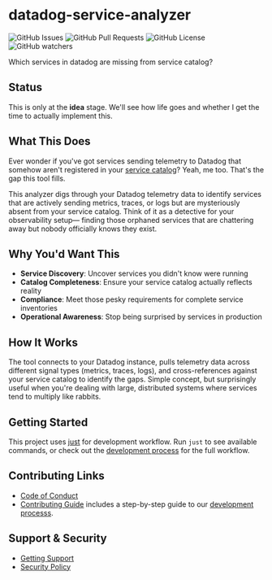 # datadog-service-analyzer

![GitHub Issues](https://img.shields.io/github/issues/fini-net/datadog-service-analyzer)
![GitHub Pull Requests](https://img.shields.io/github/issues-pr/fini-net/datadog-service-analyzer)
![GitHub License](https://img.shields.io/github/license/fini-net/datadog-service-analyzer)
![GitHub watchers](https://img.shields.io/github/watchers/fini-net/datadog-service-analyzer)

Which services in datadog are missing from service catalog?

## Status

This is only at the **idea** stage.  We'll see how life goes and whether
I get the time to actually implement this.

## What This Does

Ever wonder if you've got services sending telemetry to Datadog that somehow
aren't registered in your [service catalog](https://docs.datadoghq.com/internal_developer_portal/software_catalog/)?
Yeah, me too. That's the gap this tool fills.

This analyzer digs through your Datadog telemetry data to identify services that
are actively sending metrics, traces, or logs but are mysteriously absent from
your service catalog. Think of it as a detective for your observability setup—
finding those orphaned services that are chattering away but nobody officially
knows they exist.

## Why You'd Want This

- **Service Discovery**: Uncover services you didn't know were running
- **Catalog Completeness**: Ensure your service catalog actually reflects reality
- **Compliance**: Meet those pesky requirements for complete service inventories
- **Operational Awareness**: Stop being surprised by services in production

## How It Works

The tool connects to your Datadog instance, pulls telemetry data across different
signal types (metrics, traces, logs), and cross-references against your service
catalog to identify the gaps. Simple concept, but surprisingly useful when you're
dealing with large, distributed systems where services tend to multiply like
rabbits.

## Getting Started

This project uses [just](https://github.com/casey/just) for development workflow.
Run `just` to see available commands, or check out the
[development process](.github/CONTRIBUTING.md#development-process) for the full
workflow.

## Contributing Links

- [Code of Conduct](.github/CODE_OF_CONDUCT.md)
- [Contributing Guide](.github/CONTRIBUTING.md) includes a step-by-step guide to our
  [development processs](.github/CONTRIBUTING.md#development-process).

## Support & Security

- [Getting Support](.github/SUPPORT.md)
- [Security Policy](.github/SECURITY.md)
